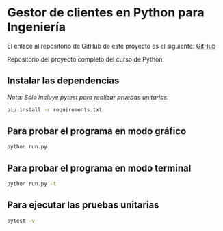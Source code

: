 # Gestor de clientes en Python para Ingeniería

El enlace al repositorio de GitHub de este proyecto es el siguiente: [GitHub](https://github.com/jzazooro/Gestor_Clientes.git)

Repositorio del proyecto completo del curso de Python.

## Instalar las dependencias

_Nota: Sólo incluye pytest para realizar pruebas unitarias._

```bash
pip install -r requirements.txt
```

## Para probar el programa en modo gráfico

```bash
python run.py
```

## Para probar el programa en modo terminal

```bash
python run.py -t
```

## Para ejecutar las pruebas unitarias

```bash
pytest -v
```
